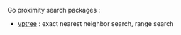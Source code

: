 Go proximity search packages :

- [vptree](http://godoc.org/github.com/notnot/search/vptree) : exact nearest neighbor search, range search

